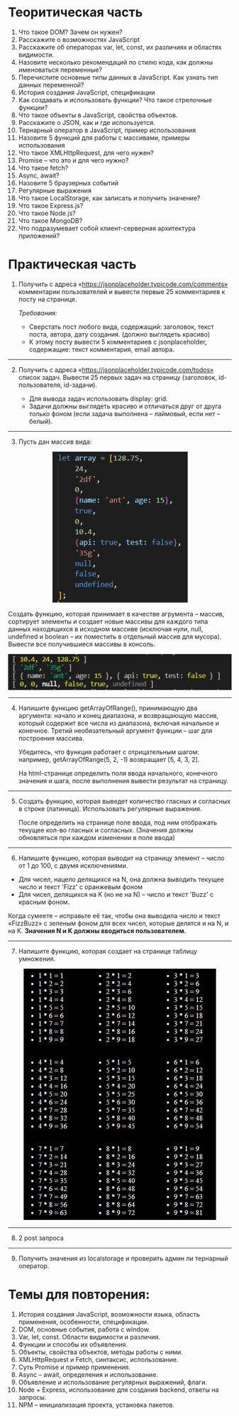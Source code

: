 # Теоритическая часть

1. Что такое DOM? Зачем он нужен?
2. Расскажите о возможностях JavaScript
3. Расскажите об операторах var, let, const, их различиях и областях видимости.
4. Назовите несколько рекомендаций по стилю кода, как должны именоваться переменные?
5. Перечислите основные типы данных в JavaScript. Как узнать тип данных переменной?
6. История создания JavaScript, спецификации
7. Как создавать и использовать функции? Что такое стрелочные функции?
8. Что такое объекты в JavaScript, свойства объектов.
9. Расскажите о JSON, как и где используется.
10. Тернарный оператор в JavaScript, пример использования
11. Назовите 5 функций для работы с массивами, примеры использования
12. Что такое XMLHttpRequest, для чего нужен?
13. Promise – что это и для чего нужно?
14. Что такое fetch?
15. Async, await?
16. Назовите 5 браузерных событий
17. Регулярные выражения
18. Что такое LocalStorage, как записать и получить значение?
19. Что такое Express.js?
20. Что такое Node.js?
21. Что такое MongoDB?
22. Что подразумевает собой клиент-серверная архитектура приложений?

# Практическая часть

1. Получить с адреса «https://jsonplaceholder.typicode.com/comments» комментарии пользователей и вывести первые 25 комментариев к посту на странице.

    *Требования:*

    - Сверстать пост любого вида, содержащий: заголовок, текст поста, автора, дату создания. (должно выглядеть красиво)
    - К этому посту вывести 5 комментариев с jsonplaceholder, содержащие: текст комментария, email автора.
---
2. Получить с адреса «https://jsonplaceholder.typicode.com/todos» список задач. Вывести 25 первых задач на страницу (заголовок, id-пользователя, id-задачи).

    - Для вывода задач использовать display: grid.
    - Задачи должны выглядеть красиво и отличаться друг от друга только фоном (если задача выполнена – лаймовый, если нет – белый).
---
3. Пусть дан массив вида:

<p align="center">
  <img src="./readme/task3.png">
</p>

Создать функцию, которая принимает в качестве агрумента – массив, сортирует элементы и создает новые массивы для каждого типа данных находящихся в исходном массиве (исключая нули, null, undefined и boolean – их поместить в отдельный массив для мусора). Вывести все получившиеся массивы в консоль.

<p align="center">
  <img src="./readme/task3_2.png">
</p>

---
4. Напишите функцию getArrayOfRange(), принимающую два аргумента: начало и конец диапазона, и возвращающую массив, который содержит все числа из диапазона, включая начальное и конечное. Третий необязательный аргумент функции – шаг для построения массива. 

   Убедитесь, что функция работает с отрицательным шагом: например, getArrayOfRange(5, 2, -1) возвращает [5, 4, 3, 2]. 

   На html-странице определить поля ввода начального, конечного значения и шага, после выполнения вывести результат на страницу.

---
5. Создать функцию, которая выведет количество гласных и согласных в строке (латиница). Использовать регулярные выражения.

   После определить на странице поле ввода, под ним отображать текущее кол-во гласных и согласных. (Значения должны обновляться при каждом изменении в поле ввода)

---
6. Напишите функцию, которая выводит на страницу элемент – число от 1 до 100, с двумя исключениями.

- Для чисел, нацело делящихся на N, она должна выводить текущее число и текст 'Fizz' с оранжевым фоном
- Для чисел, делящихся на K (но не на N) – число и текст 'Buzz' с красным фоном.

Когда сумеете – исправьте её так, чтобы она выводила число и текст «FizzBuzz» с зеленым фоном для всех чисел, которые делятся и на N, и на K. **Значения  N  и K  должны вводиться пользователем.**

---
7. Напишите функцию, которая создает на странице таблицу умножения.

<p align="center">
  <img src="./readme/task7.png">
</p>

---
8. 2 post запроса

---
9. Получить значения из localstorage и проверить админ ли тернарный оператор.


# Темы для повторения:

1. История создания JavaScript, возможности языка, область применения, особенности, спецификации.
2. DOM, основные события, работа с window.
3. Var, let, const. Области видимости и различия.
4. Функции и способы их объявления.
5. Объекты, свойства объектов, методы работы с ними.
6. XMLHttpRequest и Fetch, синтаксис, использование.
7. Суть Promise и пример применения.
8. Async – await, определения и использование.
9. Объявление и использование регулярных выражений, флаги.
10. Node + Express, использование для создания backend, ответы на запросы.
11. NPM – инициализация проекта, установка пакетов.
